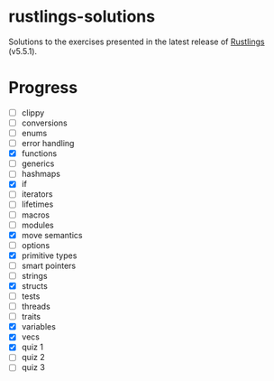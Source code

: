 # rustlings-solutions

Solutions to the exercises presented in the latest release of [Rustlings](https://github.com/rust-lang/rustlings) (v5.5.1).

# Progress

- [ ] clippy
- [ ] conversions
- [ ] enums
- [ ] error handling
- [x] functions
- [ ] generics
- [ ] hashmaps
- [x] if
- [ ] iterators
- [ ] lifetimes
- [ ] macros
- [ ] modules
- [x] move semantics
- [ ] options
- [x] primitive types
- [ ] smart pointers
- [ ] strings
- [x] structs
- [ ] tests
- [ ] threads
- [ ] traits
- [x] variables
- [x] vecs
- [x] quiz 1
- [ ] quiz 2
- [ ] quiz 3